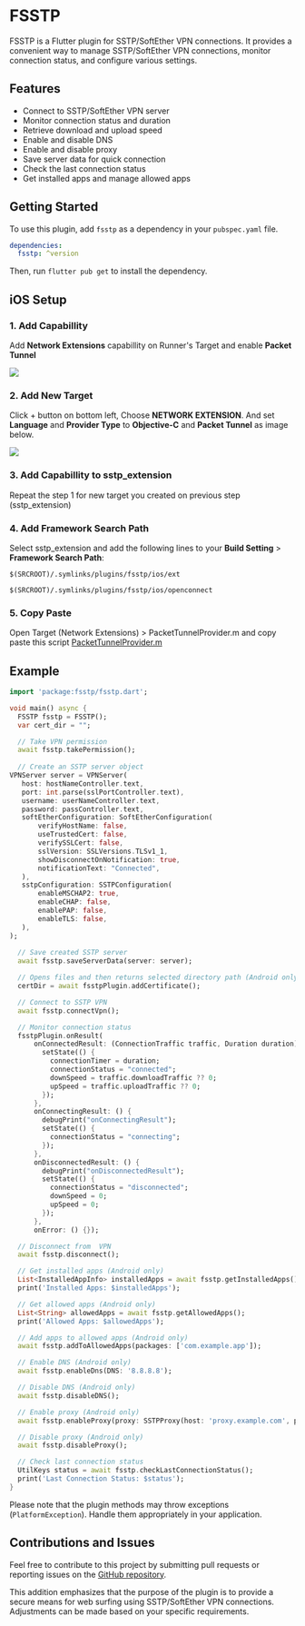 # FSSTP

FSSTP is a Flutter plugin for SSTP/SoftEther VPN connections. It provides a convenient way to manage SSTP/SoftEther VPN connections, monitor connection status, and configure various settings.

## Features

- Connect to SSTP/SoftEther VPN server
- Monitor connection status and duration
- Retrieve download and upload speed
- Enable and disable DNS
- Enable and disable proxy
- Save server data for quick connection
- Check the last connection status
- Get installed apps and manage allowed apps

## Getting Started

To use this plugin, add `fsstp` as a dependency in your `pubspec.yaml` file.

```yaml
dependencies:
  fsstp: ^version
```

Then, run `flutter pub get` to install the dependency.

## iOS Setup

### <b>1. Add Capabillity</b>
Add <b>Network Extensions</b> capabillity on Runner's Target and enable <b>Packet Tunnel</b>

<img src ='https://github.com/devstroop/fsstp/blob/main/example/sc/1.png?raw=true'>

### <b>2. Add New Target</b>

Click + button on bottom left, Choose <b>NETWORK EXTENSION</b>. And set <b>Language</b> and <b>Provider  Type</b> to <b>Objective-C</b> and <b>Packet Tunnel</b> as image below.

<img src ='https://github.com/devstroop/fsstp/blob/main/example/sc/2.png?raw=true'>

### <b>3. Add Capabillity to sstp_extension</b>

Repeat the step 1 for new target you created on previous step (sstp_extension)

### <b>4. Add Framework Search Path</b>

Select sstp_extension and add the following lines to your <b>Build Setting</b> > <b>Framework Search Path</b>:

```
$(SRCROOT)/.symlinks/plugins/fsstp/ios/ext
```
```
$(SRCROOT)/.symlinks/plugins/fsstp/ios/openconnect
```

### <b>5. Copy Paste</b>

Open Target (Network Extensions) > PacketTunnelProvider.m and copy paste this script <a href="https://raw.githubusercontent.com/devstroop/fsstp/refs/heads/main/example/ios/sstp_extension/PacketTunnelProvider.m">PacketTunnelProvider.m</a>


## Example

```dart
import 'package:fsstp/fsstp.dart';

void main() async {
  FSSTP fsstp = FSSTP();
  var cert_dir = "";

  // Take VPN permission
  await fsstp.takePermission();
  
  // Create an SSTP server object
VPNServer server = VPNServer(
   host: hostNameController.text,
   port: int.parse(sslPortController.text),
   username: userNameController.text,
   password: passController.text,
   softEtherConfiguration: SoftEtherConfiguration(
       verifyHostName: false,
       useTrustedCert: false,
       verifySSLCert: false,
       sslVersion: SSLVersions.TLSv1_1,
       showDisconnectOnNotification: true,
       notificationText: "Connected",
   ),
   sstpConfiguration: SSTPConfiguration(
       enableMSCHAP2: true,
       enableCHAP: false,
       enablePAP: false,
       enableTLS: false,
   ),
);
  
  // Save created SSTP server
  await fsstp.saveServerData(server: server);

  // Opens files and then returns selected directory path (Android only)
  certDir = await fsstpPlugin.addCertificate();

  // Connect to SSTP VPN
  await fsstp.connectVpn();

  // Monitor connection status
  fsstpPlugin.onResult(
      onConnectedResult: (ConnectionTraffic traffic, Duration duration) {
        setState(() {
          connectionTimer = duration;
          connectionStatus = "connected";
          downSpeed = traffic.downloadTraffic ?? 0;
          upSpeed = traffic.uploadTraffic ?? 0;
        });
      },
      onConnectingResult: () {
        debugPrint("onConnectingResult");
        setState(() {
          connectionStatus = "connecting";
        });
      },
      onDisconnectedResult: () {
        debugPrint("onDisconnectedResult");
        setState(() {
          connectionStatus = "disconnected";
          downSpeed = 0;
          upSpeed = 0;
        });
      },
      onError: () {});

  // Disconnect from  VPN
  await fsstp.disconnect();

  // Get installed apps (Android only)
  List<InstalledAppInfo> installedApps = await fsstp.getInstalledApps();
  print('Installed Apps: $installedApps');

  // Get allowed apps (Android only)
  List<String> allowedApps = await fsstp.getAllowedApps();
  print('Allowed Apps: $allowedApps');

  // Add apps to allowed apps (Android only)
  await fsstp.addToAllowedApps(packages: ['com.example.app']);

  // Enable DNS (Android only)
  await fsstp.enableDns(DNS: '8.8.8.8');

  // Disable DNS (Android only)
  await fsstp.disableDNS();

  // Enable proxy (Android only)
  await fsstp.enableProxy(proxy: SSTPProxy(host: 'proxy.example.com', port: 8080));

  // Disable proxy (Android only)
  await fsstp.disableProxy();

  // Check last connection status
  UtilKeys status = await fsstp.checkLastConnectionStatus();
  print('Last Connection Status: $status');
}
```

Please note that the plugin methods may throw exceptions (`PlatformException`). Handle them appropriately in your application.

## Contributions and Issues

Feel free to contribute to this project by submitting pull requests or reporting issues on the [GitHub repository](https://github.com/devstroop/fsstp).

This addition emphasizes that the purpose of the plugin is to provide a secure means for web surfing using SSTP/SoftEther VPN connections. Adjustments can be made based on your specific requirements.

